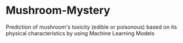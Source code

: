# Mushroom-Mystery
Prediction of  mushroom's toxicity (edible or poisonous) based on its physical characteristics by using Machine Learning Models
